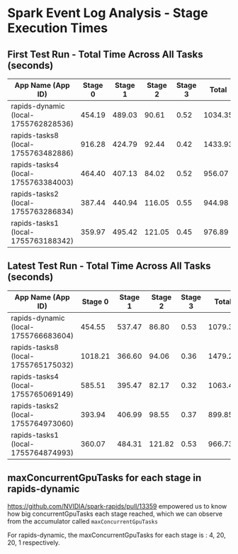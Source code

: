 # Spark Event Log Analysis - Stage Execution Times

## First Test Run - Total Time Across All Tasks (seconds)

| App Name (App ID)                   | Stage 0 | Stage 1 | Stage 2 | Stage 3 |   Total |
|-------------------------------------|---------|---------|---------|---------|---------|
| rapids-dynamic (local-1755762828536) |  454.19 |  489.03 |   90.61 |    0.52 | 1034.35 |
| rapids-tasks8 (local-1755763482886) |  916.28 |  424.79 |   92.44 |    0.42 | 1433.93 |
| rapids-tasks4 (local-1755763384003) |  464.40 |  407.13 |   84.02 |    0.52 |  956.07 |
| rapids-tasks2 (local-1755763286834) |  387.44 |  440.94 |  116.05 |    0.55 |  944.98 |
| rapids-tasks1 (local-1755763188342) |  359.97 |  495.42 |  121.05 |    0.45 |  976.89 |


## Latest Test Run - Total Time Across All Tasks (seconds)

| App Name (App ID)                   | Stage 0 | Stage 1 | Stage 2 | Stage 3 |   Total |
|-------------------------------------|---------|---------|---------|---------|---------|
| rapids-dynamic (local-1755766683604) |  454.55 |  537.47 |   86.80 |    0.53 | 1079.35 |
| rapids-tasks8 (local-1755765175032) | 1018.21 |  366.60 |   94.06 |    0.36 | 1479.23 |
| rapids-tasks4 (local-1755765069149) |  585.51 |  395.47 |   82.17 |    0.32 | 1063.47 |
| rapids-tasks2 (local-1755764973060) |  393.94 |  406.99 |   98.55 |    0.37 |  899.85 |
| rapids-tasks1 (local-1755764874993) |  360.07 |  484.31 |  121.82 |    0.53 |  966.73 |


## maxConcurrentGpuTasks for each stage in rapids-dynamic

https://github.com/NVIDIA/spark-rapids/pull/13359 empowered us to know how big concurrentGpuTasks each
stage reached, which we can observe from the accumulator called `maxConcurrentGpuTasks`

For rapids-dynamic, the maxConcurrentGpuTasks for each stage is : 4, 20, 20, 1 respectively.